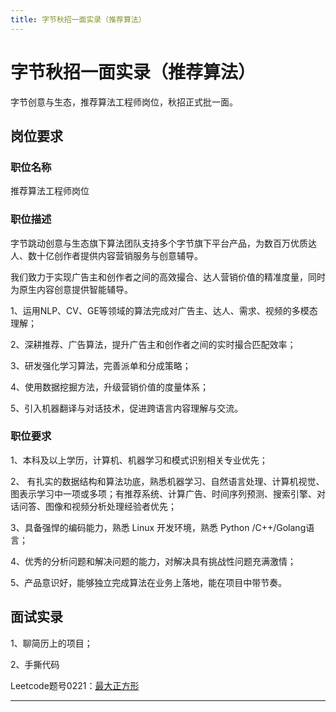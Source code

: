 ```yaml
---
title: 字节秋招一面实录（推荐算法）
---
```


# 字节秋招一面实录（推荐算法）

<script type="text/javascript" src="/include/head.js"></script>

字节创意与生态，推荐算法工程师岗位，秋招正式批一面。

## 岗位要求

### 职位名称

推荐算法工程师岗位

### 职位描述

字节跳动创意与生态旗下算法团队支持多个字节旗下平台产品，为数百万优质达人、数十亿创作者提供内容营销服务与创意辅导。

我们致力于实现广告主和创作者之间的高效撮合、达人营销价值的精准度量，同时为原生内容创意提供智能辅导。

1、运用NLP、CV、GE等领域的算法完成对广告主、达人、需求、视频的多模态理解；

2、深耕推荐、广告算法，提升广告主和创作者之间的实时撮合匹配效率；

3、研发强化学习算法，完善派单和分成策略；

4、使用数据挖掘方法，升级营销价值的度量体系；

5、引入机器翻译与对话技术，促进跨语言内容理解与交流。

### 职位要求

1、本科及以上学历，计算机、机器学习和模式识别相关专业优先；

2、 有扎实的数据结构和算法功底，熟悉机器学习、自然语言处理、计算机视觉、图表示学习中一项或多项；有推荐系统、计算广告、时间序列预测、搜索引擎、对话问答、图像和视频分析处理经验者优先；

3、具备强悍的编码能力，熟悉 Linux 开发环境，熟悉 Python /C++/Golang语言；

4、优秀的分析问题和解决问题的能力，对解决具有挑战性问题充满激情；

5、产品意识好，能够独立完成算法在业务上落地，能在项目中带节奏。

## 面试实录

1、聊简历上的项目；

2、手撕代码

Leetcode题号0221：<a href="https://leetcode.cn/problems/maximal-square/description">最大正方形</a>

---

<script type="text/javascript" src="/include/tail.js"></script>
